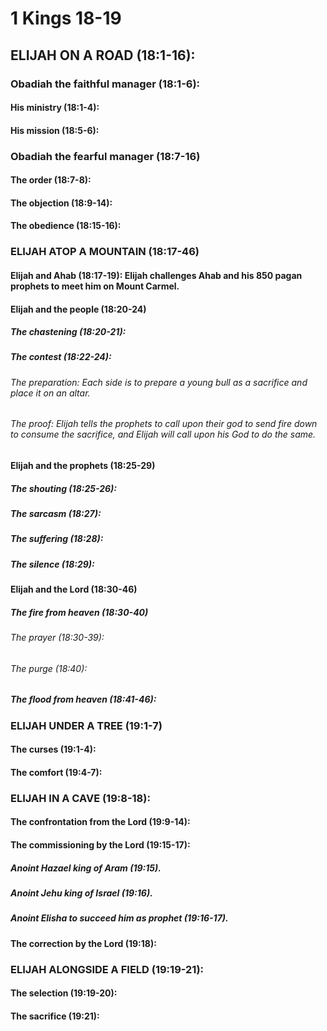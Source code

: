 ---
---
# 1 Kings 18-19 
## ELIJAH ON A ROAD (18:1-16): 
###  Obadiah the faithful manager (18:1-6): 
####  His ministry (18:1-4): 
####  His mission (18:5-6): 
###  Obadiah the fearful manager (18:7-16) 
####  The order (18:7-8): 
####  The objection (18:9-14): 
####  The obedience (18:15-16): 
###  ELIJAH ATOP A MOUNTAIN (18:17-46) 
####  Elijah and Ahab (18:17-19): Elijah challenges Ahab and his 850 pagan prophets to meet him on Mount Carmel. 
####  Elijah and the people (18:20-24) 
#####  The chastening (18:20-21): 
#####  The contest (18:22-24): 
######  The preparation: Each side is to prepare a young bull as a sacrifice and place it on an altar. 
######  The proof: Elijah tells the prophets to call upon their god to send fire down to consume the sacrifice, and Elijah will call upon his God to do the same. 
####  Elijah and the prophets (18:25-29) 
#####  The shouting (18:25-26): 
#####  The sarcasm (18:27): 
#####  The suffering (18:28): 
#####  The silence (18:29): 
####  Elijah and the Lord (18:30-46) 
#####  The fire from heaven (18:30-40) 
######  The prayer (18:30-39): 
######  The purge (18:40): 
#####  The flood from heaven (18:41-46): 
###  ELIJAH UNDER A TREE (19:1-7) 
####  The curses (19:1-4): 
####  The comfort (19:4-7): 
###  ELIJAH IN A CAVE (19:8-18): 
####  The confrontation from the Lord (19:9-14): 
####  The commissioning by the Lord (19:15-17): 
#####  Anoint Hazael king of Aram (19:15). 
#####  Anoint Jehu king of Israel (19:16). 
#####  Anoint Elisha to succeed him as prophet (19:16-17). 
####  The correction by the Lord (19:18): 
###  ELIJAH ALONGSIDE A FIELD (19:19-21): 
####  The selection (19:19-20): 
####  The sacrifice (19:21): 
